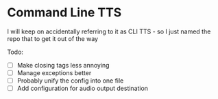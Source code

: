 # Command Line TTS
I will keep on accidentally referring to it as CLI TTS - so I just named the repo that to get it out of the way

Todo:

- [ ] Make closing tags less annoying
- [ ] Manage exceptions better
- [ ] Probably unify the config into one file
- [ ] Add configuration for audio output destination
